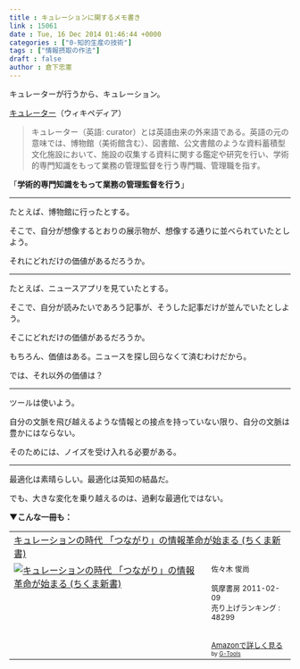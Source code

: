 ```yaml
---
title : キュレーションに関するメモ書き
link : 15061
date : Tue, 16 Dec 2014 01:46:44 +0000
categories : ["0-知的生産の技術"]
tags : ["情報摂取の作法"]
draft : false
author : 倉下忠憲
---
```


キュレーターが行うから、キュレーション。

<a href="http://ja.wikipedia.org/wiki/%E3%82%AD%E3%83%A5%E3%83%AC%E3%83%BC%E3%82%BF%E3%83%BC" target="_blank">キュレーター</a>（ウィキペディア）

<blockquote>キュレーター（英語: curator）とは英語由来の外来語である。英語の元の意味では、博物館（美術館含む）、図書館、公文書館のような資料蓄積型文化施設において、施設の収集する資料に関する鑑定や研究を行い、学術的専門知識をもって業務の管理監督を行う専門職、管理職を指す。</blockquote>

「<strong>学術的専門知識をもって業務の管理監督を行う</strong>」

<hr />

たとえば、博物館に行ったとする。

そこで、自分が想像するとおりの展示物が、想像する通りに並べられていたとしよう。

それにどれだけの価値があるだろうか。

<hr />

たとえば、ニュースアプリを見ていたとする。

そこで、自分が読みたいであろう記事が、そうした記事だけが並んでいたとしよう。

そこにどれだけの価値があるだろうか。

もちろん、価値はある。ニュースを探し回らなくて済むわけだから。

では、それ以外の価値は？

<hr />

ツールは使いよう。

自分の文脈を飛び越えるような情報との接点を持っていない限り、自分の文脈は豊かにはならない。

そのためには、ノイズを受け入れる必要がある。

<hr />

最適化は素晴らしい。最適化は英知の結晶だ。

でも、大きな変化を乗り越えるのは、過剰な最適化ではない。

<strong>▼こんな一冊も：</strong>

<table  border="0" cellpadding="5"><tr><td colspan="2"><a href="http://www.amazon.co.jp/%E3%82%AD%E3%83%A5%E3%83%AC%E3%83%BC%E3%82%B7%E3%83%A7%E3%83%B3%E3%81%AE%E6%99%82%E4%BB%A3-%E3%80%8C%E3%81%A4%E3%81%AA%E3%81%8C%E3%82%8A%E3%80%8D%E3%81%AE%E6%83%85%E5%A0%B1%E9%9D%A9%E5%91%BD%E3%81%8C%E5%A7%8B%E3%81%BE%E3%82%8B-%E3%81%A1%E3%81%8F%E3%81%BE%E6%96%B0%E6%9B%B8-%E4%BD%90%E3%80%85%E6%9C%A8-%E4%BF%8A%E5%B0%9A/dp/4480065911%3FSubscriptionId%3D15SMZCTB9V8NGR2TW082%26tag%3Drashita1000-22%26linkCode%3Dxm2%26camp%3D2025%26creative%3D165953%26creativeASIN%3D4480065911" target="_blank">キュレーションの時代 「つながり」の情報革命が始まる (ちくま新書)</a><img src="http://www.assoc-amazon.jp/e/ir?t=rashita1000-22&l=ur2&o=9" width="1" height="1" style="border: none;" alt="" /></td></tr><tr><td valign="top"><a href="http://www.amazon.co.jp/%E3%82%AD%E3%83%A5%E3%83%AC%E3%83%BC%E3%82%B7%E3%83%A7%E3%83%B3%E3%81%AE%E6%99%82%E4%BB%A3-%E3%80%8C%E3%81%A4%E3%81%AA%E3%81%8C%E3%82%8A%E3%80%8D%E3%81%AE%E6%83%85%E5%A0%B1%E9%9D%A9%E5%91%BD%E3%81%8C%E5%A7%8B%E3%81%BE%E3%82%8B-%E3%81%A1%E3%81%8F%E3%81%BE%E6%96%B0%E6%9B%B8-%E4%BD%90%E3%80%85%E6%9C%A8-%E4%BF%8A%E5%B0%9A/dp/4480065911%3FSubscriptionId%3D15SMZCTB9V8NGR2TW082%26tag%3Drashita1000-22%26linkCode%3Dxm2%26camp%3D2025%26creative%3D165953%26creativeASIN%3D4480065911" target="_blank"><img src="http://ecx.images-amazon.com/images/I/4136GKP9XyL._SL160_.jpg" border="0" alt="キュレーションの時代 「つながり」の情報革命が始まる (ちくま新書)" /></a></td><td valign="top"><font size="-1">佐々木 俊尚 <br /><br />筑摩書房  2011-02-09<br />売り上げランキング : 48299<br /><br /><br /><a href="http://www.amazon.co.jp/%E3%82%AD%E3%83%A5%E3%83%AC%E3%83%BC%E3%82%B7%E3%83%A7%E3%83%B3%E3%81%AE%E6%99%82%E4%BB%A3-%E3%80%8C%E3%81%A4%E3%81%AA%E3%81%8C%E3%82%8A%E3%80%8D%E3%81%AE%E6%83%85%E5%A0%B1%E9%9D%A9%E5%91%BD%E3%81%8C%E5%A7%8B%E3%81%BE%E3%82%8B-%E3%81%A1%E3%81%8F%E3%81%BE%E6%96%B0%E6%9B%B8-%E4%BD%90%E3%80%85%E6%9C%A8-%E4%BF%8A%E5%B0%9A/dp/4480065911%3FSubscriptionId%3D15SMZCTB9V8NGR2TW082%26tag%3Drashita1000-22%26linkCode%3Dxm2%26camp%3D2025%26creative%3D165953%26creativeASIN%3D4480065911" target="_blank">Amazonで詳しく見る</a></font><font size="-2"> by <a href="http://www.goodpic.com/mt/aws/index.html" >G-Tools</a></font></td></tr></table>

